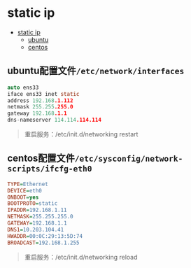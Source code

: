 # static ip

- [static ip](#static-ip)
  - [ubuntu](#ubuntu)
  - [centos](#centos)

## ubuntu配置文件`/etc/network/interfaces`

```c
auto ens33
iface ens33 inet static
address 192.168.1.112
netmask 255.255.255.0
gateway 192.168.1.1
dns-nameserver 114.114.114.114
```

> 重启服务：/etc/init.d/networking restart

## centos配置文件`/etc/sysconfig/network-scripts/ifcfg-eth0`

```ini
TYPE=Ethernet
DEVICE=eth0
ONBOOT=yes
BOOTPROTO=static
IPADDR=192.168.1.11
NETMASK=255.255.255.0
GATEWAY=192.168.1.1
DNS1=10.203.104.41
HWADDR=00:0C:29:13:5D:74
BROADCAST=192.168.1.255
```

> 重启服务：/etc/init.d/networking reload
